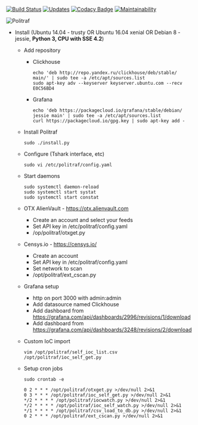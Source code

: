 [![Build Status](https://travis-ci.org/ainich/politraf.svg?branch=master)](https://travis-ci.org/ainich/politraf)
[![Updates](https://pyup.io/repos/github/ainich/politraf/shield.svg)](https://pyup.io/repos/github/ainich/politraf/)
[![Codacy Badge](https://api.codacy.com/project/badge/Grade/1f170d9dc59343daacae8bdb505468c2)](https://www.codacy.com/app/ainich/politraf?utm_source=github.com&amp;utm_medium=referral&amp;utm_content=ainich/politraf&amp;utm_campaign=Badge_Grade)
[![Maintainability](https://api.codeclimate.com/v1/badges/169ee46e7eff778a80fe/maintainability)](https://codeclimate.com/github/ainich/politraf/maintainability)


![Politraf](https://raw.githubusercontent.com/ainich/politraf/master/politraf.jpg)

* Install (Ubuntu 14.04 - trusty OR Ubuntu 16.04  xenial OR Debian 8 - jessie, **Python 3, CPU with SSE 4.2**)

  * Add repository
    * Clickhouse
      ```
      echo 'deb http://repo.yandex.ru/clickhouse/deb/stable/ main/' | sudo tee -a /etc/apt/sources.list
      sudo apt-key adv --keyserver keyserver.ubuntu.com --recv E0C56BD4
      ```
    * Grafana
      ```
      echo 'deb https://packagecloud.io/grafana/stable/debian/ jessie main' | sudo tee -a /etc/apt/sources.list
      curl https://packagecloud.io/gpg.key | sudo apt-key add -
      ```

  * Install Politraf
    ```
    sudo ./install.py
    ```
  * Configure (Tshark interface, etc)
    ```
    sudo vi /etc/politraf/config.yaml
    ```
  * Start daemons
    ```
    sudo systemctl daemon-reload
    sudo systemctl start systat
    sudo systemctl start constat
    ```

  * OTX AlienVault - https://otx.alienvault.com
    * Create an account and select your feeds
    * Set API key in /etc/politraf/config.yaml
    * /op/politraf/otxget.py
    
  * Censys.io - https://censys.io/
    * Create an account
    * Set API key in /etc/politraf/config.yaml
    * Set network to scan
    * /opt/politraf/ext_cscan.py

  * Grafana setup
    * http on port 3000 with admin:admin
    * Add datasource named Clickhouse
    * Add dashboard from https://grafana.com/api/dashboards/2996/revisions/1/download
    * Add dashboard from https://grafana.com/api/dashboards/3248/revisions/2/download
    
  * Custom IoC import
    ```
    vim /opt/politraf/self_ioc_list.csv
    /opt/politraf/ioc_self_get.py
    ```

  * Setup cron jobs 
    ```
    sudo crontab -e
    ```
    ```
    0 2 * * * /opt/politraf/otxget.py >/dev/null 2>&1
    0 3 * * * /opt/politraf/ioc_self_get.py >/dev/null 2>&1
    */2 * * * * /opt/politraf/iocwatch.py >/dev/null 2>&1
    */2 * * * * /opt/politraf/ioc_self_watch.py >/dev/null 2>&1
    */1 * * * * /opt/politraf/csv_load_to_db.py >/dev/null 2>&1
    0 2 * * * /opt/politraf/ext_cscan.py >/dev/null 2>&1
    ```
